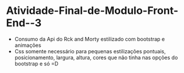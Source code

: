 # Atividade-Final-de-Modulo-Front-End--3

- Consumo da Api do Rck and Morty estilizado com bootstrap e animações
- Css somente necessário para pequenas estilizações pontuais, posicionamento, largura, altura, cores que não tinha nas opções do bootstrap e só =D
